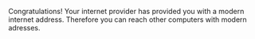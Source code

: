 Congratulations! Your internet provider has provided you with a modern internet address. Therefore you can reach other computers with modern adresses.
